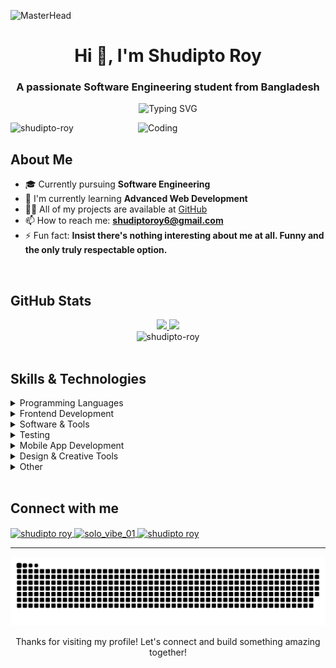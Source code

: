 ![MasterHead](https://raw.githubusercontent.com/halfrost/halfrost/master/icons/header_.png)

<h1 align="center">Hi 👋, I'm Shudipto Roy</h1>
<h3 align="center">A passionate Software Engineering student from Bangladesh</h3>

<p align="center">
  <img src="https://readme-typing-svg.herokuapp.com?font=Fira+Code&size=22&duration=3000&pause=1000&color=2F81F7&center=true&vCenter=true&width=440&lines=Software+Engineering+Student;Web+Development+Enthusiast;Always+Learning+New+Things" alt="Typing SVG" />
</p>

<img align="right" alt="Coding" width="300" src="https://media.giphy.com/media/M9gbBd9nbDrOTu1Mqx/giphy.gif">

<p align="left">
  <img src="https://komarev.com/ghpvc/?username=shudipto-roy&label=Profile%20views&color=0e75b6&style=flat" alt="shudipto-roy" />
</p>

## About Me

- 🎓 Currently pursuing **Software Engineering**
- 🌱 I'm currently learning **Advanced Web Development**
- 👨‍💻 All of my projects are available at [GitHub](https://github.com/shudipto-roy)
- 📫 How to reach me: **shudiptoroy6@gmail.com**
- ⚡ Fun fact: **Insist there's nothing interesting about me at all. Funny and the only truly respectable option.**

<br>

## GitHub Stats

<div align="center">
  <a href="https://github.com/shudipto-roy">
    <img height="160em" src="https://github-readme-stats.vercel.app/api?username=shudipto-roy&show_icons=true&theme=github_dark&include_all_commits=true&count_private=true&hide_border=true"/>
    <img height="160em" src="https://github-readme-stats.vercel.app/api/top-langs/?username=shudipto-roy&layout=compact&langs_count=7&theme=github_dark&hide_border=true"/>
  </a>
</div>

<div align="center">
  <img width="auto" src="https://github-readme-streak-stats.herokuapp.com/?user=shudipto-roy&theme=github-dark-blue&hide_border=true" alt="shudipto-roy" />
</div>

<br>

## Skills & Technologies

<details>
  <summary>Programming Languages</summary>
  <br>
  <p align="left">
    <a href="https://www.cprogramming.com/" target="_blank" rel="noreferrer">
      <img src="https://raw.githubusercontent.com/devicons/devicon/master/icons/c/c-original.svg" alt="c" width="40" height="40"/>
    </a>
    <a href="https://www.w3schools.com/cpp/" target="_blank" rel="noreferrer">
      <img src="https://raw.githubusercontent.com/devicons/devicon/master/icons/cplusplus/cplusplus-original.svg" alt="cplusplus" width="40" height="40"/>
    </a>
    <a href="https://www.php.net" target="_blank" rel="noreferrer">
      <img src="https://raw.githubusercontent.com/devicons/devicon/master/icons/php/php-original.svg" alt="php" width="40" height="40"/>
    </a>
  </p>
</details>

<details>
  <summary>Frontend Development</summary>
  <br>
  <p align="left">
    <a href="https://www.w3.org/html/" target="_blank" rel="noreferrer">
      <img src="https://raw.githubusercontent.com/devicons/devicon/master/icons/html5/html5-original-wordmark.svg" alt="html5" width="40" height="40"/>
    </a>
  </p>
</details>

<details>
  <summary>Software & Tools</summary>
  <br>
  <p align="left">
    <a href="https://git-scm.com/" target="_blank" rel="noreferrer">
      <img src="https://www.vectorlogo.zone/logos/git-scm/git-scm-icon.svg" alt="git" width="40" height="40"/>
    </a>
    <a href="https://www.linux.org/" target="_blank" rel="noreferrer">
      <img src="https://raw.githubusercontent.com/devicons/devicon/master/icons/linux/linux-original.svg" alt="linux" width="40" height="40"/>
    </a>
    <a href="https://www.docker.com/" target="_blank" rel="noreferrer">
      <img src="https://raw.githubusercontent.com/devicons/devicon/master/icons/docker/docker-original-wordmark.svg" alt="docker" width="40" height="40"/>
    </a>
    <a href="https://www.gnu.org/software/bash/" target="_blank" rel="noreferrer">
      <img src="https://www.vectorlogo.zone/logos/gnu_bash/gnu_bash-icon.svg" alt="bash" width="40" height="40"/>
    </a>
    <a href="https://aws.amazon.com" target="_blank" rel="noreferrer">
      <img src="https://raw.githubusercontent.com/devicons/devicon/master/icons/amazonwebservices/amazonwebservices-original-wordmark.svg" alt="aws" width="40" height="40"/>
    </a>
  </p>
</details>

<details>
  <summary>Testing</summary>
  <br>
  <p align="left">
    <a href="https://jestjs.io" target="_blank" rel="noreferrer">
      <img src="https://www.vectorlogo.zone/logos/jestjsio/jestjsio-icon.svg" alt="jest" width="40" height="40"/>
    </a>
  </p>
</details>

<details>
  <summary>Mobile App Development</summary>
  <br>
  <p align="left">
    <a href="https://developer.android.com" target="_blank" rel="noreferrer">
      <img src="https://raw.githubusercontent.com/devicons/devicon/master/icons/android/android-original-wordmark.svg" alt="android" width="40" height="40"/>
    </a>
  </p>
</details>

<details>
  <summary>Design & Creative Tools</summary>
  <br>
  <p align="left">
    <a href="https://unity.com/" target="_blank" rel="noreferrer">
      <img src="https://www.vectorlogo.zone/logos/unity3d/unity3d-icon.svg" alt="unity" width="40" height="40"/>
    </a>
    <a href="https://unrealengine.com/" target="_blank" rel="noreferrer">
      <img src="https://raw.githubusercontent.com/kenangundogan/fontisto/036b7eca71aab1bef8e6a0518f7329f13ed62f6b/icons/svg/brand/unreal-engine.svg" alt="unreal" width="40" height="40"/>
    </a>
    <a href="https://www.blender.org/" target="_blank" rel="noreferrer">
      <img src="https://download.blender.org/branding/community/blender_community_badge_white.svg" alt="blender" width="40" height="40"/>
    </a>
    <a href="https://www.sketch.com/" target="_blank" rel="noreferrer">
      <img src="https://www.vectorlogo.zone/logos/sketchapp/sketchapp-icon.svg" alt="sketch" width="40" height="40"/>
    </a>
    <a href="https://www.adobe.com/in/products/illustrator.html" target="_blank" rel="noreferrer">
      <img src="https://www.vectorlogo.zone/logos/adobe_illustrator/adobe_illustrator-icon.svg" alt="illustrator" width="40" height="40"/>
    </a>
    <a href="https://www.photoshop.com/en" target="_blank" rel="noreferrer">
      <img src="https://raw.githubusercontent.com/devicons/devicon/master/icons/photoshop/photoshop-line.svg" alt="photoshop" width="40" height="40"/>
    </a>
  </p>
</details>

<details>
  <summary>Other</summary>
  <br>
  <p align="left">
    <a href="https://www.mathworks.com/" target="_blank" rel="noreferrer">
      <img src="https://upload.wikimedia.org/wikipedia/commons/2/21/Matlab_Logo.png" alt="matlab" width="40" height="40"/>
    </a>
  </p>
</details>

<br>

## Connect with me

<p align="left">
  <a href="https://www.facebook.com/shudipto143?mibextid=ZbWKwL" target="blank">
    <img align="center" src="https://raw.githubusercontent.com/rahuldkjain/github-profile-readme-generator/master/src/images/icons/Social/facebook.svg" alt="shudipto roy" height="30" width="40" />
  </a>
  <a href="https://instagram.com/solo_vibe_01" target="blank">
    <img align="center" src="https://raw.githubusercontent.com/rahuldkjain/github-profile-readme-generator/master/src/images/icons/Social/instagram.svg" alt="solo_vibe_01" height="30" width="40" />
  </a>
  <a href="mailto:shudiptoroy6@gmail.com">
    <img align="center" src="https://img.shields.io/badge/-Gmail-D14836?style=flat&logo=gmail&logoColor=white" alt="shudipto roy" />
  </a>
</p>

<hr>

<div align="center">
  <picture>
    <source media="(prefers-color-scheme: dark)" srcset="https://raw.githubusercontent.com/platane/platane/output/github-contribution-grid-snake-dark.svg">
    <source media="(prefers-color-scheme: light)" srcset="https://raw.githubusercontent.com/platane/platane/output/github-contribution-grid-snake.svg">
    <img alt="github contribution grid snake animation" src="https://raw.githubusercontent.com/platane/platane/output/github-contribution-grid-snake.svg">
  </picture>
</div>

<p align="center">Thanks for visiting my profile! Let's connect and build something amazing together!</p> 

